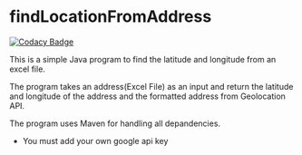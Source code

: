 # findLocationFromAddress

[![Codacy Badge](https://app.codacy.com/project/badge/Grade/27ed514af5a14764b6dfe45954ff71a9)](https://www.codacy.com/gh/mikegikas/findLocationFromAddress/dashboard?utm_source=github.com&amp;utm_medium=referral&amp;utm_content=mikegikas/findLocationFromAddress&amp;utm_campaign=Badge_Grade)

This is a simple Java program to find the latitude and longitude from an excel file.

The program takes an address(Excel File) as an input and return the latitude and longitude of the address and the formatted address from Geolocation API.

The program uses Maven for handling all depandencies.

-   You must add your own google api key
